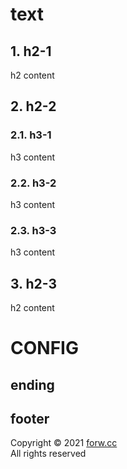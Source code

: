 # text

## 1. h2-1

h2 content

## 2. h2-2

### 2.1. h3-1

h3 content

### 2.2. h3-2

h3 content

### 2.3. h3-3

h3 content

## 3. h2-3

h2 content





# CONFIG

## ending
## footer

Copyright © 2021 [forw.cc](http://forw.cc)  
All rights reserved